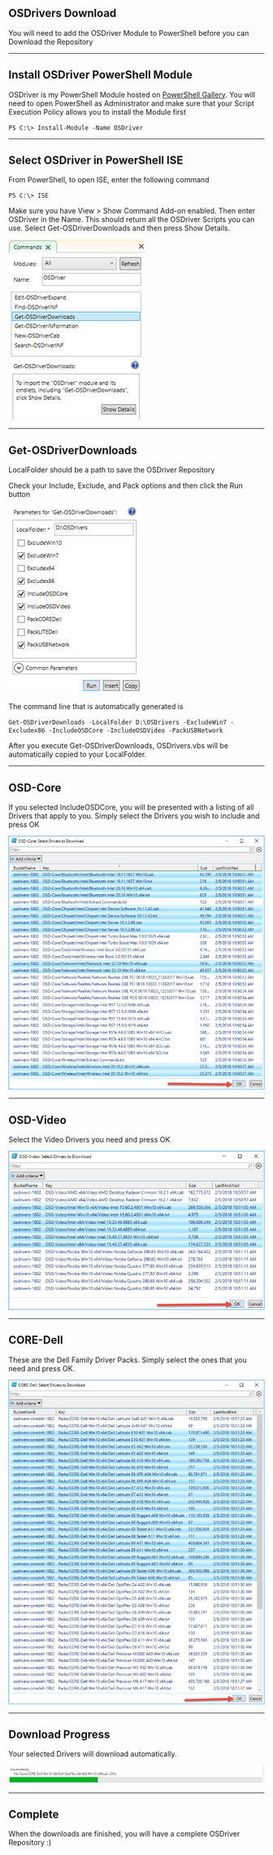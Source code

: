 ## OSDrivers Download

You will need to add the OSDriver Module to PowerShell before you can Download the Repository

---

## Install OSDriver PowerShell Module

OSDriver is my PowerShell Module hosted on [PowerShell Gallery](https://www.powershellgallery.com/packages/OSDriver).  You will need to open PowerShell as Administrator and make sure that your Script Execution Policy allows you to install the Module first

```
PS C:\> Install-Module -Name OSDriver
```

---

## Select OSDriver in PowerShell ISE

From PowerShell, to open ISE, enter the following command

```
PS C:\> ISE
```

Make sure you have View &gt; Show Command Add-on enabled.  Then enter OSDriver in the Name.  This should return all the OSDriver Scripts you can use.  Select Get-OSDriverDownloads and then press Show Details.

![](/assets/2018-02-05_14-47-44.png)

---

## Get-OSDriverDownloads

LocalFolder should be a path to save the OSDriver Repository

Check your Include, Exclude, and Pack options and then click the Run button

![](/assets/2018-02-05_14-49-42.png)

The command line that is automatically generated is

```
Get-OSDriverDownloads -LocalFolder D:\OSDrivers -ExcludeWin7 -Excludex86 -IncludeOSDCore -IncludeOSDVideo -PackUSBNetwork
```

After you execute Get-OSDriverDownloads, OSDrivers.vbs will be automatically copied to your LocalFolder.

---

## OSD-Core

If you selected IncludeOSDCore, you will be presented with a listing of all Drivers that apply to you.  Simply select the Drivers you wish to include and press OK

![](/assets/2018-02-05_14-38-22.png)

---

## OSD-Video

Select the Video Drivers you need and press OK

![](/assets/2018-02-05_14-52-08.png)

---

## CORE-Dell

These are the Dell Family Driver Packs.  Simply select the ones that you need and press OK.

![](/assets/2018-02-05_14-55-32.png)

---

## Download Progress

Your selected Drivers will download automatically.

![](/assets/2018-02-05_14-57-10.png)

---

## Complete

When the downloads are finished, you will have a complete OSDriver Repository :\)

